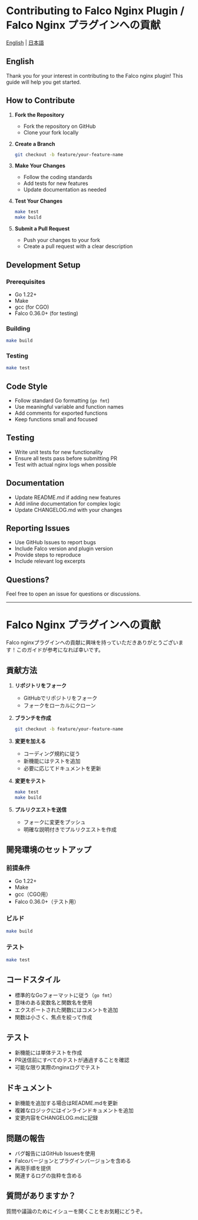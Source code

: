 # Contributing to Falco Nginx Plugin / Falco Nginx プラグインへの貢献

[English](#english) | [日本語](#日本語)

## English

Thank you for your interest in contributing to the Falco nginx plugin! This guide will help you get started.

## How to Contribute

1. **Fork the Repository**
   - Fork the repository on GitHub
   - Clone your fork locally

2. **Create a Branch**
   ```bash
   git checkout -b feature/your-feature-name
   ```

3. **Make Your Changes**
   - Follow the coding standards
   - Add tests for new features
   - Update documentation as needed

4. **Test Your Changes**
   ```bash
   make test
   make build
   ```

5. **Submit a Pull Request**
   - Push your changes to your fork
   - Create a pull request with a clear description

## Development Setup

### Prerequisites
- Go 1.22+
- Make
- gcc (for CGO)
- Falco 0.36.0+ (for testing)

### Building
```bash
make build
```

### Testing
```bash
make test
```

## Code Style

- Follow standard Go formatting (`go fmt`)
- Use meaningful variable and function names
- Add comments for exported functions
- Keep functions small and focused

## Testing

- Write unit tests for new functionality
- Ensure all tests pass before submitting PR
- Test with actual nginx logs when possible

## Documentation

- Update README.md if adding new features
- Add inline documentation for complex logic
- Update CHANGELOG.md with your changes

## Reporting Issues

- Use GitHub Issues to report bugs
- Include Falco version and plugin version
- Provide steps to reproduce
- Include relevant log excerpts

## Questions?

Feel free to open an issue for questions or discussions.

---

# Falco Nginx プラグインへの貢献

Falco nginxプラグインへの貢献に興味を持っていただきありがとうございます！このガイドが参考になれば幸いです。

## 貢献方法

1. **リポジトリをフォーク**
   - GitHubでリポジトリをフォーク
   - フォークをローカルにクローン

2. **ブランチを作成**
   ```bash
   git checkout -b feature/your-feature-name
   ```

3. **変更を加える**
   - コーディング規約に従う
   - 新機能にはテストを追加
   - 必要に応じてドキュメントを更新

4. **変更をテスト**
   ```bash
   make test
   make build
   ```

5. **プルリクエストを送信**
   - フォークに変更をプッシュ
   - 明確な説明付きでプルリクエストを作成

## 開発環境のセットアップ

### 前提条件
- Go 1.22+
- Make
- gcc（CGO用）
- Falco 0.36.0+（テスト用）

### ビルド
```bash
make build
```

### テスト
```bash
make test
```

## コードスタイル

- 標準的なGoフォーマットに従う（`go fmt`）
- 意味のある変数名と関数名を使用
- エクスポートされた関数にはコメントを追加
- 関数は小さく、焦点を絞って作成

## テスト

- 新機能には単体テストを作成
- PR送信前にすべてのテストが通過することを確認
- 可能な限り実際のnginxログでテスト

## ドキュメント

- 新機能を追加する場合はREADME.mdを更新
- 複雑なロジックにはインラインドキュメントを追加
- 変更内容をCHANGELOG.mdに記録

## 問題の報告

- バグ報告にはGitHub Issuesを使用
- Falcoバージョンとプラグインバージョンを含める
- 再現手順を提供
- 関連するログの抜粋を含める

## 質問がありますか？

質問や議論のためにイシューを開くことをお気軽にどうぞ。